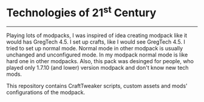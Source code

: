 # Technologies of 21<sup>st</sup> Century

---

Playing lots of modpacks, I was inspired of idea creating modpack like it would has GregTech 4.5. I set up crafts, like I would see GregTech 4.5. I tried to set up normal mode. Normal mode in other modpack is usually unchanged and unconfigured mode. In my modpack normal mode is like hard one in other modpacks. Also, this pack was desinged for people, who played only 1.7.10 (and lower) version modpack and don't know new tech mods.

This repository contains CraftTweaker scripts, custom assets and mods' configurations of the modpack. 